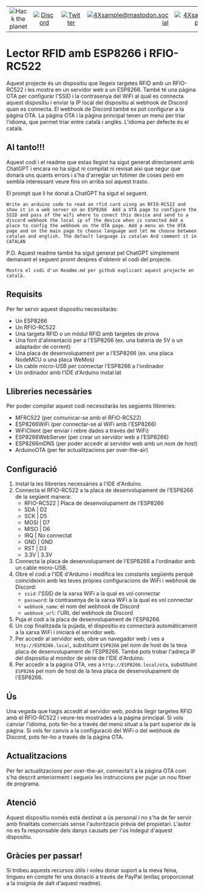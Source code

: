
|               |               |               |               |               |               |
|:-------------:|:-------------:|:-------------:|-------------:|-------------:|-------------:|
| ![Hack the planet](https://img.shields.io/badge/Hack-The%20Planet-orange) | [![Discord](https://img.shields.io/discord/667340023829626920?logo=discord)](https://discord.gg/ahVq54p) | [![Twitter](https://img.shields.io/twitter/follow/4xsample?style=social&logo=twitter)](https://twitter.com/4xsample/follow?screen_name=shields_io) | [![4Xsample@mastodon.social](https://img.shields.io/badge/Mastodon-@4Xsample-blueviolet?style=for-the-badge&logo=mastodon)](https://mastodon.social/@4Xsample) | [![4Xsample](https://img.shields.io/badge/Twitch-4Xsample-6441A4?style=for-the-badge&logo=twitch)](https://twitch.tv/4Xsample) | [![PayPal](https://img.shields.io/badge/PayPal-00457C?style=for-the-badge&logo=paypal&logoColor=white)](https://www.paypal.com/donate/?hosted_button_id=EFVMSRHVBNJP4) |

# Lector RFID amb ESP8266 i RFIO-RC522
Aquest projecte és un dispositiu que llegeix targetes RFID amb un RFIO-RC522 i les mostra en un servidor web a un ESP8266. També té una pàgina OTA per configurar l'SSID i la contrasenya del WiFi al qual es connecta aquest dispositiu i enviar la IP local del dispositiu al webhook de Discord quan es connecta. El webhook de Discord també es pot configurar a la pàgina OTA. La pàgina OTA i la pàgina principal tenen un menú per triar l'idioma, que permet triar entre català i anglès. L'idioma per defecte és el català.

## Al tanto!!!
Aquest codi i el readme que estas llegint ha sigut generat directament amb ChatGPT i encara no ha sigut ni compilat ni revisat aixi que segur que donarà uns quants errors i s'ha d'arreglar un fotimer de coses però em sembla interessant veure fins on arriba sol aquest trasto.

El prompt que li he donat a ChatGPT ha sigut el seguent.

`Write an arduino code to read an rfid card uisng an RFIO-RC522 and show it in a web server on an ESP8266 
Add a OTA page to configure the SSID and pass of the wifi where to conect this device and send to a discord webhook the local ip of the device when is conected
Add a place to config the webhook on the OTA page.
Add a menu on the OTA page and on the main page to choose language and let me choose between catalan and english. The default language is catalan
And comment it in CATALAN`

P.D. Aquest readme també ha sigut generat pel ChatGPT simplement demanant el seguent promt despres d'obtenir el codi del projecte.

`Mostra el codi d'un Readme.md per github explicant aquest projecte en català.`

## Requisits
Per fer servir aquest dispositiu necessitaràs:
- Un ESP8266
- Un RFIO-RC522
- Una targeta RFID o un mòdul RFID amb targetes de prova
- Una font d'alimentació per a l'ESP8266 (ex. una bateria de 5V o un adaptador de corrent)
- Una placa de desenvolupament per a l'ESP8266 (ex. una placa NodeMCU o una placa WeMos)
- Un cable micro-USB per connectar l'ESP8266 a l'ordinador
- Un ordinador amb l'IDE d'Arduino instal·lat

## Llibreries necessàries
Per poder compilar aquest codi necessitaràs les següents llibreries:
- MFRC522 (per comunicar-se amb el RFIO-RC522)
- ESP8266WiFi (per connectar-se al WiFi amb l'ESP8266)
- WiFiClient (per enviar i rebre dades a través del WiFi)
- ESP8266WebServer (per crear un servidor web a l'ESP8266)
- ESP8266mDNS (per poder accedir al servidor web amb un nom de host)
- ArduinoOTA (per fer actualitzacions per over-the-air)

## Configuració
1. Instal·la les llibreries necessàries a l'IDE d'Arduino.
2. Connecta el RFIO-RC522 a la placa de desenvolupament de l'ESP8266 de la següent manera:
   - RFIO-RC522 | Placa de desenvolupament de l'ESP8266
   - SDA        | D2
   - SCK        | D5
   - MOSI       | D7
   - MISO       | D6
   - IRQ        | No connectat
   - GND        | GND
   - RST        | D3
   - 3.3V       | 3.3V
3. Connecta la placa de desenvolupament de l'ESP8266 a l'ordinador amb un cable micro-USB.
4. Obre el codi a l'IDE d'Arduino i modifica les constants següents perquè coincideixin amb les teves pròpies configuracions de WiFi i webhook de Discord:
   - `ssid`: l'SSID de la xarxa WiFi a la qual es vol connectar
   - `password`: la contrasenya de la xarxa WiFi a la qual es vol connectar
   - `webhook_name`: el nom del webhook de Discord
   - `webhook_url`: l'URL del webhook de Discord
5. Puja el codi a la placa de desenvolupament de l'ESP8266.
6. Un cop finalitzada la pujada, el dispositiu es connectarà automàticament a la xarxa WiFi i iniciarà el servidor web.
7. Per accedir al servidor web, obre un navegador web i ves a `http://ESP8266.local`, substituint `ESP8266` pel nom de host de la teva placa de desenvolupament de l'ESP8266. També pots trobar l'adreça IP del dispositiu al monitor de sèrie de l'IDE d'Arduino.
8. Per accedir a la pàgina OTA, ves a `http://ESP8266.local/ota`, substituint `ESP8266` pel nom de host de la teva placa de desenvolupament de l'ESP8266.

## Ús
Una vegada que hagis accedit al servidor web, podràs llegir targetes RFID amb el RFIO-RC522 i veure-les mostrades a la pàgina principal. Si vols canviar l'idioma, pots fer-ho a través del menú situat a la part superior de la pàgina. Si vols fer canvis a la configuració del WiFi o del webhook de Discord, pots fer-ho a través de la pàgina OTA.

## Actualitzacions
Per fer actualitzacions per over-the-air, connecta't a la pàgina OTA com s'ha descrit anteriorment i segueix les instruccions per pujar un nou fitxer de programa.

## Atenció
Aquest dispositiu només està destinat a ús personal i no s'ha de fer servir amb finalitats comercials sense l'autorització prèvia del propietari. L'autor no es fa responsable dels danys causats per l'ús indegut d'aquest dispositiu.

## Gràcies per passar!
Si trobeu aquests recursos útils i voleu donar suport a la meva feina, tingueu en compte fer una donació a través de PayPal (enllaç proporcionat a la insignia de dalt d'aquest readme).

